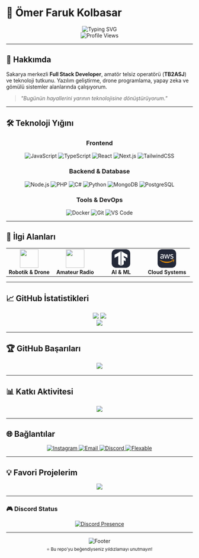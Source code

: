 # 💫 Ömer Faruk Kolbasar

<div align="center">
  <img src="https://readme-typing-svg.herokuapp.com?font=Fira+Code&weight=700&size=40&pause=1000&color=8000ff&center=true&vCenter=true&width=500&lines=Full+Stack+Developer;Tech+Enthusiast;Amateur+Radio+%7C+TB2ASJ" alt="Typing SVG" />
</div>

<div align="center">
  <img src="https://komarev.com/ghpvc/?username=omerfarukkolbasar&color=8000ff&style=flat-square" alt="Profile Views" />
</div>

---

## 🚀 Hakkımda

Sakarya merkezli **Full Stack Developer**, amatör telsiz operatörü (**TB2ASJ**) ve teknoloji tutkunu. Yazılım geliştirme, drone programlama, yapay zeka ve gömülü sistemler alanlarında çalışıyorum.

> *"Bugünün hayallerini yarının teknolojisine dönüştürüyorum."*

---

## 🛠️ Teknoloji Yığını

<div align="center">

### Frontend
![JavaScript](https://img.shields.io/badge/JavaScript-F7DF1E?style=for-the-badge&logo=javascript&logoColor=black)
![TypeScript](https://img.shields.io/badge/TypeScript-3178C6?style=for-the-badge&logo=typescript&logoColor=white)
![React](https://img.shields.io/badge/React-61DAFB?style=for-the-badge&logo=react&logoColor=black)
![Next.js](https://img.shields.io/badge/Next.js-000000?style=for-the-badge&logo=nextdotjs&logoColor=white)
![TailwindCSS](https://img.shields.io/badge/Tailwind_CSS-38B2AC?style=for-the-badge&logo=tailwind-css&logoColor=white)

### Backend & Database
![Node.js](https://img.shields.io/badge/Node.js-339933?style=for-the-badge&logo=nodedotjs&logoColor=white)
![PHP](https://img.shields.io/badge/PHP-777BB4?style=for-the-badge&logo=php&logoColor=white)
![C#](https://img.shields.io/badge/C%23-239120?style=for-the-badge&logo=csharp&logoColor=white)
![Python](https://img.shields.io/badge/Python-3776AB?style=for-the-badge&logo=python&logoColor=white)
![MongoDB](https://img.shields.io/badge/MongoDB-47A248?style=for-the-badge&logo=mongodb&logoColor=white)
![PostgreSQL](https://img.shields.io/badge/PostgreSQL-336791?style=for-the-badge&logo=postgresql&logoColor=white)

### Tools & DevOps
![Docker](https://img.shields.io/badge/Docker-2496ED?style=for-the-badge&logo=docker&logoColor=white)
![Git](https://img.shields.io/badge/Git-F05032?style=for-the-badge&logo=git&logoColor=white)
![VS Code](https://img.shields.io/badge/VS_Code-007ACC?style=for-the-badge&logo=visual-studio-code&logoColor=white)

</div>

---

## 🎯 İlgi Alanları

<table align="center">
<tr>
<td align="center" width="25%">
<img src="https://raw.githubusercontent.com/tandpfun/skill-icons/main/icons/Robotics-Dark.svg" width="50" height="50"/>
<br><strong>Robotik & Drone</strong>
</td>
<td align="center" width="25%">
<img src="https://cdn-icons-png.flaticon.com/512/2972/2972531.png" width="50" height="50"/>
<br><strong>Amateur Radio</strong>
</td>
<td align="center" width="25%">
<img src="https://raw.githubusercontent.com/tandpfun/skill-icons/main/icons/TensorFlow-Dark.svg" width="50" height="50"/>
<br><strong>AI & ML</strong>
</td>
<td align="center" width="25%">
<img src="https://raw.githubusercontent.com/tandpfun/skill-icons/main/icons/AWS-Dark.svg" width="50" height="50"/>
<br><strong>Cloud Systems</strong>
</td>
</tr>
</table>

---

## 📈 GitHub İstatistikleri

<div align="center">
  <img height="180em" src="https://github-readme-stats.vercel.app/api?username=omerfarukkolbasar&show_icons=true&theme=radical&include_all_commits=true&count_private=true&hide_border=true&bg_color=0d1117&title_color=8000ff&icon_color=8000ff&text_color=c9d1d9"/>
  <img height="180em" src="https://github-readme-stats.vercel.app/api/top-langs/?username=omerfarukkolbasar&layout=compact&langs_count=8&theme=radical&hide_border=true&bg_color=0d1117&title_color=8000ff&text_color=c9d1d9"/>
</div>

<div align="center">
  <img src="https://github-readme-streak-stats.herokuapp.com/?user=omerfarukkolbasar&theme=radical&hide_border=true&background=0d1117&stroke=8000ff&ring=8000ff&fire=ff6b6b&currStreakLabel=8000ff"/>
</div>

---

## 🏆 GitHub Başarıları

<div align="center">
  <img src="https://github-profile-trophy.vercel.app/?username=omerfarukkolbasar&theme=radical&no-frame=true&no-bg=true&margin-w=4&row=2&column=4"/>
</div>

---

## 📊 Katkı Aktivitesi

<div align="center">
  <img src="https://github-readme-activity-graph.vercel.app/graph?username=omerfarukkolbasar&bg_color=0d1117&color=8000ff&line=8000ff&point=ff6b6b&area=true&hide_border=true"/>
</div>

---

## 🌐 Bağlantılar

<div align="center">
  <a href="https://www.instagram.com/ofkcoolbsr" target="_blank">
    <img src="https://img.shields.io/badge/Instagram-E4405F?style=for-the-badge&logo=instagram&logoColor=white" alt="Instagram"/>
  </a>
  <a href="mailto:contact@teymensel.com" target="_blank">
    <img src="https://img.shields.io/badge/Email-D14836?style=for-the-badge&logo=gmail&logoColor=white" alt="Email"/>
  </a>
  <a href="https://discord.com/users/1067135718473863228" target="_blank">
    <img src="https://img.shields.io/badge/Discord-7289DA?style=for-the-badge&logo=discord&logoColor=white" alt="Discord"/>
  </a>
  <a href="https://flexable.teymensel.com" target="_blank">
    <img src="https://img.shields.io/badge/Flexable-8000FF?style=for-the-badge&logo=link&logoColor=white" alt="Flexable"/>
  </a>
</div>

---

## 💡 Favori Projelerim

<div align="center">
  <a href="https://github.com/omerfarukkolbasar/flexable">
    <img src="https://github-readme-stats.vercel.app/api/pin/?username=omerfarukkolbasar&repo=flexable&theme=radical&hide_border=true&bg_color=0d1117&title_color=8000ff&text_color=c9d1d9"/>
  </a>
</div>

---


### 🎮 Discord Status
<p align="center">
  <a href="https://discord.com/users/1067135718473863228">
    <img src="https://lanyard.cnrad.dev/api/1067135718473863228" alt="Discord Presence" />
  </a>
</p>


---

<div align="center">
  <img src="https://readme-typing-svg.herokuapp.com?font=Fira+Code&weight=500&size=24&pause=1000&color=8000ff&center=true&vCenter=true&width=400&lines=Thanks+for+visiting!+%F0%9F%98%8A;Let's+build+something+amazing!" alt="Footer"/>
</div>

<div align="center">
  <sub>⭐ Bu repo'yu beğendiyseniz yıldızlamayı unutmayın!</sub>
</div>
